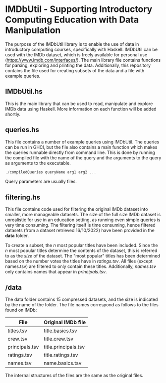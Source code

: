 # IMDbUtil - Supporting Introductory Computing Education with Data Manipulation
The purpose of the IMDbUtil library is to enable the use of data in introductory computing courses, specifically with Haskell. IMDbUtil can be used with the IMDb dataset, which is freely available for personal use (https://www.imdb.com/interfaces/). The main library file contains functions for parsing, exploring and printing the data. Additionally, this repository contains the file used for creating subsets of the data and a file with example queries.
## IMDbUtil.hs
This is the main library that can be used to read, manipulate and explore IMDb data using Haskell. More information on each function will be added shortly.
## queries.hs
This file contains a number of example queries using IMDbUtil. The queries can be run in GHCI, but the file also contains a main function which makes the queries runnable directly from command line. This is done by running the compiled file with the name of the query and the arguments to the query as arguments to the executable.
```haskell
./compiledQueries queryName arg1 arg2 ...
```
Query parameters are usually files. 
## filtering.hs
This file contains code used for filtering the original IMDb dataset into smaller, more manageable datasets. The size of the full size IMDb dataset is unrealistic for use in an education setting, as running even simple queries is very time consuming. The filtering itself is time consuming, hence filtered datasets (from a dataset retrieved 16/10/2022) have been provided in the **data** folder.

To create a subset, the *n* most popular titles have been included. Since the *n* most popular titles determine the contents of the dataset, this is referred to as the *size* of the dataset. The "most popular" titles has been determined based on the number votes the titles have in *ratings.tsv*. All files (except names.tsv) are filtered to only contain these titles. Additionally, *names.tsv* only contains names that appear in *principals.tsv*.
## /data 
The data folder contains 15 compressed datasets, and the size is indicated by the name of the folder. The file names correspond as follows to the files found on IMDb:

| **File** | **Original IMDb file**   |
|----------------|----------------------|
| titles.tsv     | title.basics.tsv     |
| crew.tsv       | title.crew.tsv       |
| principals.tsv | title.principals.tsv |
| ratings.tsv    | title.ratings.tsv    |
| names.tsv      | name.basics.tsv      |
The internal structures of the files are the same as the original files.